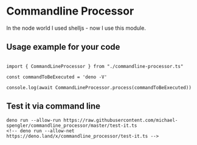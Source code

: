 # Commandline Processor

In the node world I used shelljs - now I use this module.

## Usage example for your code

```

import { CommandLineProcessor } from "./commandline-processor.ts"

const commandToBeExecuted = 'deno -V'

console.log(await CommandLineProcessor.process(commandToBeExecuted))

```

## Test it via command line
```
deno run --allow-run https://raw.githubusercontent.com/michael-spengler/commandline_processor/master/test-it.ts
<!-- deno run --allow-net https://deno.land/x/commandline_processor/test-it.ts -->
```
